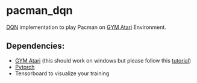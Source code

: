 # pacman_dqn
[DQN](https://arxiv.org/abs/1312.5602) implementation to play Pacman on [GYM Atari](https://gym.openai.com) Environment. 

## Dependencies:
* [GYM Atari](https://gym.openai.com) (this should work on windows but please follow this [tutorial](https://github.com/openai/gym#installation))
* [Pytorch](https://pytorch.org/get-started/locally/)
* Tensorboard to visualize your training
